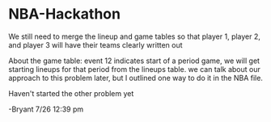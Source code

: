 # NBA-Hackathon

We still need to merge the lineup and game tables so that player 1, player 2, and player 3 will have their teams clearly written out

About the game table: event 12 indicates start of a period game, we will get starting lineups for that period from the lineups table. we can talk about our approach to this problem later, but I outlined one way to do it in the NBA file. 

Haven't started the other problem yet

-Bryant 7/26 12:39 pm

